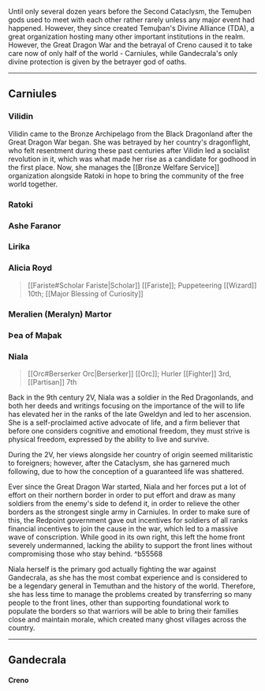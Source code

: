 Until only several dozen years before the Second Cataclysm, the Temuþen gods used to meet with each other rather rarely unless any major event had happened. However, they since created Temuþan's Divine Alliance (TDA), a great organization hosting many other important institutions in the realm. However, the Great Dragon War and the betrayal of Creno caused it to take care now of only half of the world - Carniules, while Gandecrala's only divine protection is given by the betrayer god of oaths.
- - -
## Carniules

### Vilidin

Vilidin came to the Bronze Archipelago from the Black Dragonland after the Great Dragon War began. She was betrayed by her country's dragonflight, who felt resentment during these past centuries after Vilidin led a socialist revolution in it, which was what made her rise as a candidate for godhood in the first place. Now, she manages the [[Bronze Welfare Service]] organization alongside Ratoki in hope to bring the community of the free world together.
### Ratoki

### Ashe Faranor
### Lirika

### Alicia Royd

>[[Fariste#Scholar Fariste|Scholar]] [[Fariste]]; Puppeteering [[Wizard]] 10th; [[Major Blessing of Curiosity]]

### Meralien (Meralyn) Martor
### Þea of Maþak

### Niala

>[[Orc#Berserker Orc|Berserker]] [[Orc]]; Hurler [[Fighter]] 3rd, [[Partisan]] 7th

Back in the 9th century 2V, Niala was a soldier in the Red Dragonlands, and both her deeds and writings focusing on the importance of the will to life has elevated her in the ranks of the late Gweldyn and led to her ascension. She is a self-proclaimed active advocate of life, and a firm believer that before one considers cognitive and emotional freedom, they must strive is physical freedom, expressed by the ability to live and survive. 

During the 2V, her views alongside her country of origin seemed militaristic to foreigners; however, after the Cataclysm, she has garnered much following, due to how the conception of a guaranteed life was shattered.

Ever since the Great Dragon War started, Niala and her forces put a lot of effort on their northern border in order to put effort and draw as many soldiers from the enemy's side to defend it, in order to relieve the other borders as the strongest single army in Carniules. In order to make sure of this, the Redpoint government gave out incentives for soldiers of all ranks financial incentives to join the cause in the war, which led to a massive wave of conscription.
While good in its own right, this left the home front severely undermanned, lacking the ability to support the front lines without compromising those who stay behind. ^b55568

Niala herself is the primary god actually fighting the war against Gandecrala, as she has the most combat experience and is considered to be a legendary general in Temuthan and the history of the world. Therefore, she has less time to manage the problems created by transferring so many people to the front lines, other than supporting foundational work to populate the borders so that warriors will be able to bring their families close and maintain morale, which created many ghost villages across the country.
- - -
## Gandecrala

#### Creno
